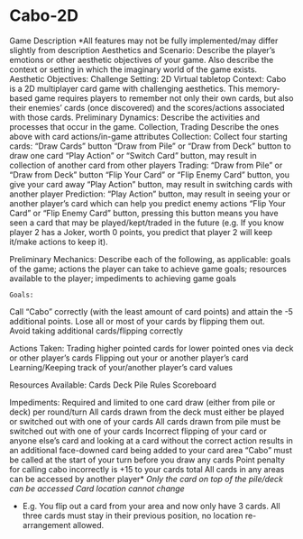 # Cabo-2D

Game Description
*All features may not be fully implemented/may differ slightly from description
Aesthetics and Scenario: Describe the player’s emotions or other aesthetic objectives of 
your game. Also describe the context or setting in which the imaginary world of the game exists.
Aesthetic Objectives: Challenge
Setting: 2D Virtual tabletop
 Context: Cabo is a 2D multiplayer card game with challenging aesthetics. This memory-based game requires players to remember not only their own cards, but also their enemies’ cards (once discovered) and the scores/actions associated with those cards. 
Preliminary Dynamics: Describe the activities and processes that occur in the game.
Collection, Trading
Describe the ones above with card actions/in-game attributes
Collection:
Collect four starting cards: “Draw Cards” button
“Draw from Pile” or “Draw from Deck” button to draw one card
“Play Action” or “Switch Card” button, may result in collection of another card from other players
Trading: 
“Draw from Pile” or “Draw from Deck” button
“Flip Your Card” or “Flip Enemy Card” button, you give your card away
“Play Action” button, may result in switching cards with another player
Prediction:	
“Play Action” button, may result in seeing your or another player’s card which can help you predict enemy actions
“Flip Your Card” or “Flip Enemy Card” button, pressing this button means you have seen a card that may be played/kept/traded in the future (e.g. If you know player 2 has a Joker, worth 0 points, you predict that player 2 will keep it/make actions to keep it). 

Preliminary Mechanics: Describe each of the following, as applicable: goals of the game; 
actions the player can take to achieve game goals; resources available to the player; 
impediments to achieving game goals

	Goals:
Call “Cabo” correctly (with the least amount of card points) and attain the -5 additional points. 
Lose all or most of your cards by flipping them out. 	
Avoid taking additional cards/flipping correctly


Actions Taken:
Trading higher pointed cards for lower pointed ones via deck or other player’s cards
Flipping out your or another player’s card
Learning/Keeping track of your/another player’s card values

Resources Available: 
Cards
Deck
Pile
Rules
Scoreboard

Impediments: 
Required and limited to one card draw (either from pile or deck) per round/turn
All cards drawn from the deck must either be played or switched out with one of your cards
All cards drawn from pile must be switched out with one of your cards
Incorrect flipping of your card or anyone else’s card and looking at a card without the correct action results in an additional face-downed card being added to your card area
“Cabo” must be called at the start of your turn before you draw any cards
Point penalty for calling cabo incorrectly is +15 to your cards total
All cards in any areas can be accessed by another player*
*Only the card on top of the pile/deck can be accessed
Card location cannot change*
*  E.g. You flip out a card from your area and now only have 3 cards. All three cards must stay in their previous position, no location re-arrangement allowed.

